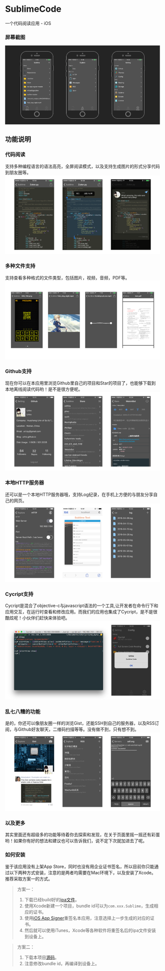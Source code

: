 # SublimeCode
一个代码阅读应用 - iOS

### 屏幕截图
![main](Screenshot/main.png)

## 功能说明

### 代码阅读
支持多种编程语言的语法高亮，全屏阅读模式，以及支持生成图片的形式分享代码到朋友圈等。
![Code Reading](Screenshot/code_reading.png)

### 多种文件支持
支持查看多种格式的文件类型，包括图片，视频，音频，PDF等。
![Multi File Support](Screenshot/multi_file_support.png)

### Github支持
现在你可以在本应用里浏览Github里自己的项目和Star的项目了，也能够下载到本地离线阅读代码哟！是不是很方便呢。
![Github](Screenshot/github.png)

### 本地HTTP服务器
还可以是一个本地HTTP服务器哦，支持Log纪录，在手机上方便的与朋友分享自己的网页。
![HTTP Server](Screenshot/http_server.png)

### Cycript支持
Cycript是混合了objective-c与javascript语法的一个工具,让开发者在命令行下和应用交互，在运行时查看和修改应用。而我们的应用也集成了Cycript，是不是很酷炫呢！小伙伴们赶快来体验吧。
![Cycript](Screenshot/cycript.png)

### 乱七八糟的功能
是的，你还可以像朋友圈一样的浏览Gist，还能SSH到自己的服务器，以及RSS订阅，与Github好友聊天，二维码扫描等等。没有做不到，只有想不到。
![Other](Screenshot/other.png)

### 以及更多
其实里面还有超级多的功能等待着你去探索和发现，在关于页面里摇一摇还有彩蛋哟！如果你有好的想法和建议也可以告诉我们，说不定下次就加进去了呢。

### 如何安装
鉴于该应用没有上架App Store，同时也没有用企业证书签名，所以目前你只能通过以下两种方式安装，注意的是两者均需要在Mac环境下，以及安装了Xcode。推荐采取方案一的方式。


> 方案一：
> 
> 1. 下载已经build好的[ipa文件](https://github.com/Urinx/SublimeCode/releases)。
> 2. 使用Xcode新建一个项目，bundle id可以为`com.xxx.Sublime`，生成相应的证书。
> 3. 使用[iOS App Signer](https://github.com/DanTheMan827/ios-app-signer)重签名本应用，注意选择上一步生成的对应的证书。
> 4. 然后就可以使用iTunes，Xcode等各种软件将重签名后的ipa文件安装到设备上。

> 方案二：
> 
> 1. 下载本项目[源码](https://github.com/Urinx/SublimeCode/archive/v1.0.zip)。
> 2. 注意修改bundle id，再编译到设备上。
